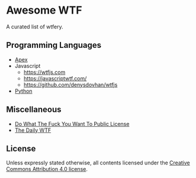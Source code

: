 # Awesome WTF

A curated list of wtfery.

## Programming Languages

- [Apex](https://github.com/ChuckJonas/wtfapex)
- Javascript
  - <https://wtfjs.com>
  - <https://javascriptwtf.com/>
  - <https://github.com/denysdovhan/wtfjs>
- [Python](https://github.com/satwikkansal/wtfpython)

## Miscellaneous

- [Do What The Fuck You Want To Public License](http://www.wtfpl.net)
- [The Daily WTF](https://thedailywtf.com)

## License

Unless expressly stated otherwise, all contents licensed under the [Creative Commons Attribution 4.0 license](https://creativecommons.org/licenses/by/4.0/).
